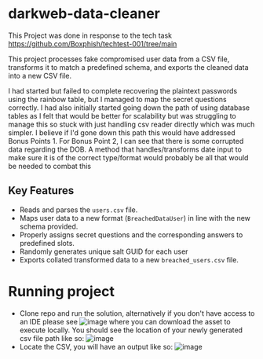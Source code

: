 # darkweb-data-cleaner
This Project was done in response to the tech task https://github.com/Boxphish/techtest-001/tree/main

This project processes fake compromised user data from a CSV file, transforms it to match a predefined schema, and exports the cleaned data into a new CSV file. 

I had started but failed to complete recovering the plaintext passwords using the rainbow table, but I managed to map the secret questions correctly. I had also initially started going down the path of
using database tables as I felt that would be better for scalability but was struggling to manage this so stuck with just handling csv reader directly which was much simpler. I believe if I'd gone
down this path this would have addressed Bonus Points 1. For Bonus Point 2, I can see that there is some corrupted data regarding the DOB. A method that handles/transforms date input to make sure
it is of the correct type/format would probably be all that would be needed to combat this

## Key Features
- Reads and parses the `users.csv` file.
- Maps user data to a new format (`BreachedDataUser`) in line with the new schema provided.
- Properly assigns secret questions and the corresponding answers to predefined slots.
- Randomly generates unique salt GUID for each user
- Exports collated transformed data to a new `breached_users.csv` file.

# Running project
- Clone repo and run the solution, alternatively if you don't have access to an IDE please see ![image](https://github.com/user-attachments/assets/f9b1ed61-418a-479a-af74-3219ea1c7c86) where you can download the asset to execute locally. You should see the location of your newly generated csv file path like so:
![image](https://github.com/user-attachments/assets/b221d02f-7629-43a8-bc1c-4fb845fa26b0)
- Locate the CSV, you will have an output like so:
![image](https://github.com/user-attachments/assets/47972c8e-438b-425c-a28f-0df95bf21994)

